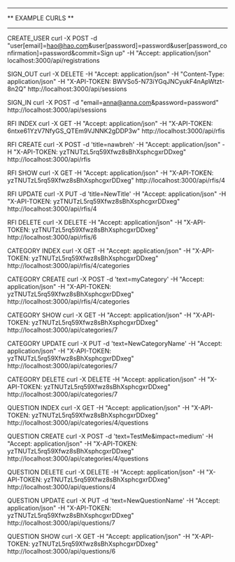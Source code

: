 *******************
** EXAMPLE CURLS **
*******************

CREATE_USER
curl -X POST -d "user[email]=hao@hao.com&user[password]=password&user[password_confirmation]=password&commit=Sign up" -H "Accept: application/json" localhost:3000/api/registrations

SIGN_OUT
curl -X DELETE -H "Accept: application/json" -H "Content-Type: application/json" -H  "X-API-TOKEN: BWVSo5-N73iYGqJNCyukF4nApWtzt-8n2Q" http://localhost:3000/api/sessions

SIGN_IN
curl -X POST -d "email=anna@anna.com&password=password" http://localhost:3000/api/sessions

RFI INDEX
curl -X GET -H "Accept: application/json" -H "X-API-TOKEN: 6ntxe61YzV7NfyGS_QTEm9VJNNK2gDDP3w" http://localhost:3000/api/rfis

RFI CREATE
curl -X POST -d 'title=nawbreh' -H "Accept: application/json" -H "X-API-TOKEN: yzTNUTzL5rq59Xfwz8sBhXsphcgxrDDxeg" http://localhost:3000/api/rfis

RFI SHOW
curl -X GET -H "Accept: application/json" -H "X-API-TOKEN: yzTNUTzL5rq59Xfwz8sBhXsphcgxrDDxeg" http://localhost:3000/api/rfis/4

RFI UPDATE
curl -X PUT -d 'title=NewTitle' -H "Accept: application/json" -H "X-API-TOKEN: yzTNUTzL5rq59Xfwz8sBhXsphcgxrDDxeg" http://localhost:3000/api/rfis/4

RFI DELETE
curl -X DELETE -H "Accept: application/json" -H "X-API-TOKEN: yzTNUTzL5rq59Xfwz8sBhXsphcgxrDDxeg" http://localhost:3000/api/rfis/6

CATEGORY INDEX
curl -X GET -H "Accept: application/json" -H "X-API-TOKEN: yzTNUTzL5rq59Xfwz8sBhXsphcgxrDDxeg" http://localhost:3000/api/rfis/4/categories

CATEGORY CREATE
curl -X POST -d 'text=myCategory' -H "Accept: application/json" -H "X-API-TOKEN: yzTNUTzL5rq59Xfwz8sBhXsphcgxrDDxeg" http://localhost:3000/api/rfis/4/categories

CATEGORY SHOW
curl -X GET -H "Accept: application/json" -H "X-API-TOKEN: yzTNUTzL5rq59Xfwz8sBhXsphcgxrDDxeg" http://localhost:3000/api/categories/7

CATEGORY UPDATE
curl -X PUT -d 'text=NewCategoryName' -H "Accept: application/json" -H "X-API-TOKEN: yzTNUTzL5rq59Xfwz8sBhXsphcgxrDDxeg" http://localhost:3000/api/categories/7

CATEGORY DELETE
curl -X DELETE -H "Accept: application/json" -H "X-API-TOKEN: yzTNUTzL5rq59Xfwz8sBhXsphcgxrDDxeg" http://localhost:3000/api/categories/7

QUESTION INDEX
curl -X GET -H "Accept: application/json" -H "X-API-TOKEN: yzTNUTzL5rq59Xfwz8sBhXsphcgxrDDxeg" http://localhost:3000/api/categories/4/questions

QUESTION CREATE
curl -X POST -d 'text=TestMe&impact=medium' -H "Accept: application/json" -H "X-API-TOKEN: yzTNUTzL5rq59Xfwz8sBhXsphcgxrDDxeg" http://localhost:3000/api/categories/4/questions

QUESTION DELETE
curl -X DELETE -H "Accept: application/json" -H "X-API-TOKEN: yzTNUTzL5rq59Xfwz8sBhXsphcgxrDDxeg" http://localhost:3000/api/questions/4

QUESTION UPDATE
curl -X PUT -d 'text=NewQuestionName' -H "Accept: application/json" -H "X-API-TOKEN: yzTNUTzL5rq59Xfwz8sBhXsphcgxrDDxeg" http://localhost:3000/api/questions/7

QUESTION SHOW
curl -X GET -H "Accept: application/json" -H "X-API-TOKEN: yzTNUTzL5rq59Xfwz8sBhXsphcgxrDDxeg" http://localhost:3000/api/questions/6